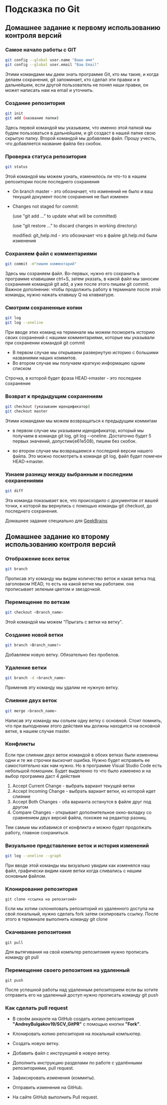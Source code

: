 # Подсказка по Git
## **Домашнее задание к первому использованию контроля версий**
### Самое начало работы с GIT

```sh
git config --global user.name "Ваше имя"
git config --global user.email "Ваш Email"
```
Этими командами мы даем знать программе Git, кто мы такие, и когда делаем сохранения, git запоминает, кто сделал эти правки и в дальнейшем, если другой пользователь не понял наши правки, он может написать нам на email и уточнить.

### Создание репозитория

```sh
git init
git add (название папки)
```
Здесь первой командой мы указываем, что именно этой папкой мы будем пользоваться в дальнейшем, и git создаст в нашей папке свою скрытую папку. Второй командой мы добавляем файл. Прошу учесть, что добавляется название файла без скобок.

### Проверка статуса репозитория

```sh
git status
```
Этой командой мы можем узнать, изменилось ли что-то в нашем репозитории после последнего сохранения 

* On branch master - это обозначает, что изменений не было и ваш текущий документ после сохранения не был изменен

* Changes not staged for commit:

  (use "git add <file>..." to update what will be committed)

  (use "git restore <file>..." to discard changes in working directory)
  
  modified:   git_help.md - это обозначает что в файле git.help.md были изменения

### Сохраняем файл с комментариями
```sh
git commit -m"пишем комментарий"
```
Здесь мы созраняем файл. Во-первых, нужно его сохранить в программе клавишами сtrl+S, затем указать, в какой файл мы заносим сохраниния командой git add, а уже после этого пишем git commit. Важное дополнение: чтобы продолжить работу в терминале после этой команды, нужно нажать клавишу Q на клавиатуре.

  ### Смотрим сохраненные копии
  ```sh
  git log
  git log --oneline
  ```
При вводе этих команд на терминале мы можем посмореть историю своих сохранений с нашими комментариями, которые мы указывали при сохранении командой git commit 

* В первом случае мы открываем развернутую историю с большими названиями наших коммитов. 
* Во втором случае мы получаем краткую информацию одним списком

Строчка, в которой будет фраза HEAD->master - это последнее сохранение 

### Возврат к предыдущим сохранениям
```sh
git checkout (указываем идендификатор)
git checkout master
```
Этими командами мы можем возвращаться к предыдущим коммитам 

* в первом случае мы указываем идендификатор, который мы получаем в команде git log, git log --oneline. Достаточно будет 5 первых значений, допустим(e61e508), пишем без скобок.

* во втором случае мы возвращаемся к последней версии нашего файла. Это можно посмотреть в команде git log, файл будет помечен HEAD->master.
### Узнаем разницу между выбранным и последним сохранениями
```sh
git diff
```
Эта команда показывает все, что происходило с документом от вашей точки, к которой вы вернулись с помощью команды git checkuot, до последнего сохранения.

Домашнее задание специально для [GeekBrains](http://gb.ru "Здесь должна быть ваша реклама")

## **Домашнее задание ко второму использованию контроля версий**

### Отображение всех веток
```sh
git branch
```
Прописав эту команду мы видим количество веток и какая ветка под заголовком HEAD, то есть на какой ветке мы работаем. она прописывает зеленым цветом и звездочкой.

### Перемещение по веткам 
```sh
git checkout <Branch_name>
```

Этой командой мы можем "Прыгать с ветки на ветку".

### Создание новой ветки
```sh
git branch <Branch_name!>
```
Добавляем новую ветку. Обязательно без пробелов.

### Удаление ветки
```sh
git branch -d <branch_name>
```

Применив эту команду мы удалим не нужную ветку.

### Слияние двух веток
```sh
git merge <branch_name>
```
Написав эту команду мы сольем одну ветку с основной. Стоит помнить, что при выподнении этого действия мы должны находится на основной ветке, в нашем случае master.

### Конфликты

Если при слиянии двух веток командой <git merge> в обоих ветках были изменены одни и те же строчки выскочит ошибка. Нужно будет исправить ее самостоятельно как нам нужно. Но в программе Visual Studio Code есть небольшой помошник. Будет выделенно то что было изменено и на выбор программа даст 4 действия

1. Accept Current Change - выбрать вариант текущей ветки
2. Accept Incoming Change - выбрать вариант ветки, из которой идет слияние
3. Accept Both Changes - оба варианта останутся в файле друг под другом
4. Compare Changes - открывает дополнительное окно-вкладку со сравнением двух версий файла, похожее на редактор разниц.

Тем самым мы избавимся от конфликта и можно будет продолжать работу, главное сохраниться.

### Визуальное представление веток и история изменений
```sh
git log --oneline --graph
```
При вводе этой команды мы визуально увидим как изменялся наш файл, графически видим какие ветки когда сливались с нашим основным файлом.

### Клонирование репозитория  
```ch
git clone <ссылка на репозитоий>
```

Если мы хотим склониловать репозиторий из удаленного доступа на свой локальный, нужно сделать fork затем скопировать ссылку. После этого в терминале выполнить команду git clone 

### Скачивание репозитоиия
```ch
git pull
```

Для вытягивания на свой компьтер репозитоиия нужно прописать команду git pull
### Перемещение своего репозитоия на удаленный
```ch
git push
```
После успешной работы над удаленным репозиторием если вы хотите отправить его на удаленный доступ нужно прописать команду git push
### Как сделать pull request

* В своём аккаунте на GitHub создать копию репозитория **"AndreyBulgakov19/SCV_GitPR"** с помощью кнопки **"Fork"**.

* Клонировать копию репозитория на локальный компьютер.

* Создать новую ветку.

* Добавить файл с инструкцией в новую ветку.

* Дополнить инструкцию разделами по работе с удалёнными репозиториями, pull request.

* Зафиксировать изменения (коммиты).

* Отправить изменения на GitHub.

* На сайте GitHub выполнить Pull request.